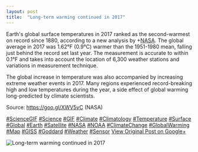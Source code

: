 ```yaml
---
layout: post
title:  "Long-term warming continued in 2017"
---
```


Earth's global surface temperatures in 2017 ranked as the second-warmest on record since 1880, according to a new analysis by +[NASA](https://plus.google.com/102371865054310418159). The global average in 2017 was 1.62°F (0.9°C) warmer than the 1951-1980 mean, falling just behind the record set last year. The measurement is accurate to within 0.1°F and takes into account the location of 6,300 weather stations and variations in measurement technique.  
  
The global increase in temperature was also accompanied by increasing extreme weather events in 2017. Many regions experienced record-breaking high and low temperatures during the year, a side effect of global warming long-predicted by climate scientists.  
  
Source: <https://goo.gl/XWV5vC> (NASA)  
  
[#ScienceGIF](https://plus.google.com/s/%23ScienceGIF/posts) [#Science](https://plus.google.com/s/%23Science/posts) [#GIF](https://plus.google.com/s/%23GIF/posts) [#Climate](https://plus.google.com/s/%23Climate/posts) [#Climatology](https://plus.google.com/s/%23Climatology/posts) [#Temperature](https://plus.google.com/s/%23Temperature/posts) [#Surface](https://plus.google.com/s/%23Surface/posts) [#Global](https://plus.google.com/s/%23Global/posts) [#Earth](https://plus.google.com/s/%23Earth/posts) [#Satellite](https://plus.google.com/s/%23Satellite/posts) [#NASA](https://plus.google.com/s/%23NASA/posts) [#NOAA](https://plus.google.com/s/%23NOAA/posts) [#ClimateChange](https://plus.google.com/s/%23ClimateChange/posts) [#GlobalWarming](https://plus.google.com/s/%23GlobalWarming/posts) [#Map](https://plus.google.com/s/%23Map/posts) [#GISS](https://plus.google.com/s/%23GISS/posts) [#Goddard](https://plus.google.com/s/%23Goddard/posts) [#Weather](https://plus.google.com/s/%23Weather/posts) [#Sensor](https://plus.google.com/s/%23Sensor/posts)
[View Original Post on Google+](https://plus.google.com/+ColinSullender/posts/hpwvLpSEyY7)

![Long-term warming continued in 2017](/assets/img/2018-01-20-Longterm-warming-continued-in-2017.gif)
